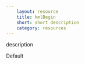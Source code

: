 ```yaml
---
    layout: resource
    title: kmlBegin
    short: short description
    category: resources
---
```


description

Default


